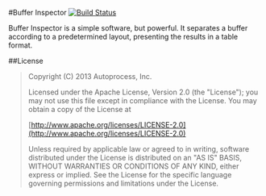#Buffer Inspector [![Build Status](https://travis-ci.org/autoprocess/buffer-inspector.png?branch=master)](https://travis-ci.org/autoprocess/buffer-inspector)

Buffer Inspector is a simple software, but powerful. It separates a buffer according to a predetermined layout, presenting the results in a table format.

##License

>  Copyright (C) 2013 Autoprocess, Inc.
>
>  Licensed under the Apache License, Version 2.0 (the "License");
>  you may not use this file except in compliance with the License.
>  You may obtain a copy of the License at
>
>  [http://www.apache.org/licenses/LICENSE-2.0](http://www.apache.org/licenses/LICENSE-2.0)
>
>  Unless required by applicable law or agreed to in writing, software
>  distributed under the License is distributed on an "AS IS" BASIS,
>  WITHOUT WARRANTIES OR CONDITIONS OF ANY KIND, either express or implied.
>  See the License for the specific language governing permissions and
>  limitations under the License.